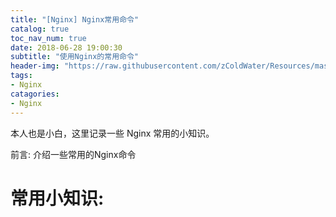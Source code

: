 ```yaml
---
title: "[Nginx] Nginx常用命令"
catalog: true
toc_nav_num: true
date: 2018-06-28 19:00:30
subtitle: "使用Nginx的常用命令"
header-img: "https://raw.githubusercontent.com/zColdWater/Resources/master/Images/girl-min.png"
tags:
- Nginx
catagories:
- Nginx
---
```


本人也是小白，这里记录一些 Nginx 常用的小知识。

前言: 介绍一些常用的Nginx命令

常用小知识:
=======









